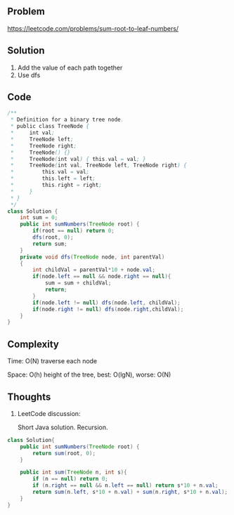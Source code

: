 ## Problem
https://leetcode.com/problems/sum-root-to-leaf-numbers/

## Solution
1. Add the value of each path together
2. Use dfs

## Code
```java
/**
 * Definition for a binary tree node.
 * public class TreeNode {
 *     int val;
 *     TreeNode left;
 *     TreeNode right;
 *     TreeNode() {}
 *     TreeNode(int val) { this.val = val; }
 *     TreeNode(int val, TreeNode left, TreeNode right) {
 *         this.val = val;
 *         this.left = left;
 *         this.right = right;
 *     }
 * }
 */
class Solution {
    int sum = 0;
    public int sumNumbers(TreeNode root) {
        if(root == null) return 0;
        dfs(root, 0);  
        return sum;
    }
    private void dfs(TreeNode node, int parentVal)
    {
        int childVal = parentVal*10 + node.val;
        if(node.left == null && node.right == null){
            sum = sum + childVal;
            return;
        }
        if(node.left != null) dfs(node.left, childVal);
        if(node.right != null) dfs(node.right,childVal);
    }
}


```

## Complexity
Time: O(N) traverse each node

Space: O(h) height of the tree, best: O(lgN), worse: O(N)

## Thoughts
1. LeetCode discussion: 
   
   Short Java solution. Recursion.

```java
class Solution{
    public int sumNumbers(TreeNode root) {
	    return sum(root, 0);
    }

    public int sum(TreeNode n, int s){
	    if (n == null) return 0;
	    if (n.right == null && n.left == null) return s*10 + n.val;
	    return sum(n.left, s*10 + n.val) + sum(n.right, s*10 + n.val);
    }
}
```
